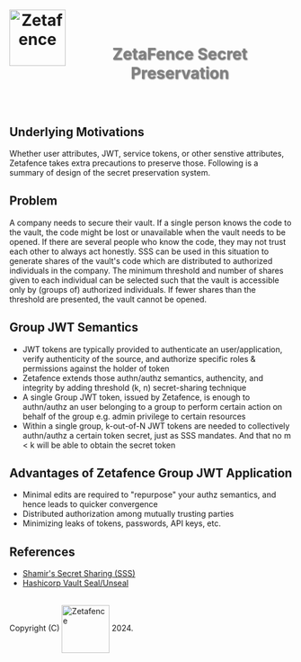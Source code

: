 <h1 align="center">
    <img align="left" width="100" height="100" src="https://zetafence.com/logo.png" alt="Zetafence"/>
    <br />
    <p style="color: #808080; text-shadow: 1px 1px 2px rgba(0, 0, 0, 0.5);">
    ZetaFence Secret Preservation
    </p>
</h1>

<br/>

## Underlying Motivations

Whether user attributes, JWT, service tokens, or other senstive attributes, Zetafence takes extra precautions to preserve those. Following is a summary of design of the secret preservation system.

## Problem

A company needs to secure their vault. If a single person knows the code to the vault, the code might be lost or unavailable when the vault needs to be opened. If there are several people who know the code, they may not trust each other to always act honestly. SSS can be used in this situation to generate shares of the vault's code which are distributed to authorized individuals in the company. The minimum threshold and number of shares given to each individual can be selected such that the vault is accessible only by (groups of) authorized individuals. If fewer shares than the threshold are presented, the vault cannot be opened.

## Group JWT Semantics

- JWT tokens are typically provided to authenticate an user/application, verify authenticity of the source,
  and authorize specific roles & permissions against the holder of token
- Zetafence extends those authn/authz semantics, authencity, and integrity by adding threshold (k, n)
  secret-sharing technique
- A single Group JWT token, issued by Zetafence, is enough to authn/authz an user belonging to a group to
  perform certain action on behalf of the group e.g. admin privilege to certain resources
- Within a single group, k-out-of-N JWT tokens are needed to collectively authn/authz a certain token secret,
  just as SSS mandates. And that no m < k will be able to obtain the secret token

## Advantages of Zetafence Group JWT Application

- Minimal edits are required to "repurpose" your authz semantics, and hence leads to quicker convergence
- Distributed authorization among mutually trusting parties
- Minimizing leaks of tokens, passwords, API keys, etc.

## References

- [Shamir's Secret Sharing (SSS)](https://en.wikipedia.org/wiki/Shamir%27s_secret_sharing)
- [Hashicorp Vault Seal/Unseal](https://developer.hashicorp.com/vault/docs/internals/architecture)

<br/>Copyright (C)
    <a href="https://zetafence.com">
    <img align="center" width="85" src="https://img.shields.io/badge/Zetafence-8A2BE2" alt="Zetafence"/></a>
2024.
